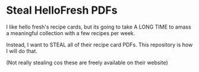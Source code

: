 # Steal HelloFresh PDFs

I like hello fresh's recipe cards, but its going to take A LONG TIME to amass a meaningful collection with a few recipes per week.

Instead, I want to STEAL all of their recipe card PDFs. This repository is how I will do that.

(Not really stealing cos these are freely available on their website)
